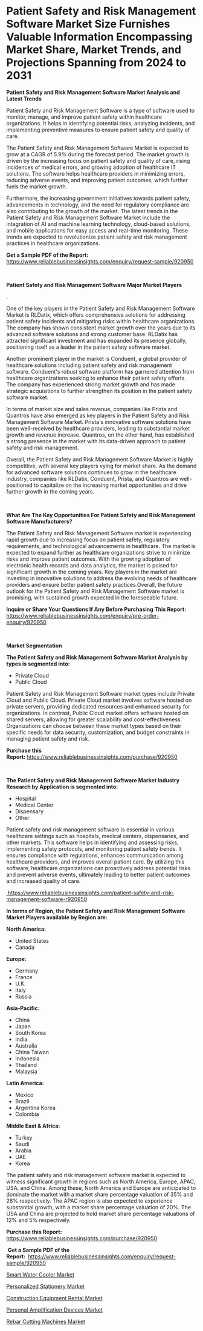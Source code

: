 <p><h1>Patient Safety and Risk Management Software Market Size Furnishes Valuable Information Encompassing Market Share, Market Trends, and Projections Spanning from 2024 to 2031</h1></p><p><strong>Patient Safety and Risk Management Software Market Analysis and Latest Trends</strong></p>
<p><p>Patient Safety and Risk Management Software is a type of software used to monitor, manage, and improve patient safety within healthcare organizations. It helps in identifying potential risks, analyzing incidents, and implementing preventive measures to ensure patient safety and quality of care.</p><p>The Patient Safety and Risk Management Software Market is expected to grow at a CAGR of 5.9% during the forecast period. The market growth is driven by the increasing focus on patient safety and quality of care, rising incidences of medical errors, and growing adoption of healthcare IT solutions. The software helps healthcare providers in minimizing errors, reducing adverse events, and improving patient outcomes, which further fuels the market growth.</p><p>Furthermore, the increasing government initiatives towards patient safety, advancements in technology, and the need for regulatory compliance are also contributing to the growth of the market. The latest trends in the Patient Safety and Risk Management Software Market include the integration of AI and machine learning technology, cloud-based solutions, and mobile applications for easy access and real-time monitoring. These trends are expected to revolutionize patient safety and risk management practices in healthcare organizations.</p></p>
<p><strong>Get a Sample PDF of the Report:&nbsp;</strong> <a href="https://www.reliablebusinessinsights.com/enquiry/request-sample/920950">https://www.reliablebusinessinsights.com/enquiry/request-sample/920950</a></p>
<p>&nbsp;</p>
<p><strong>Patient Safety and Risk Management Software Major Market Players</strong></p>
<p><p>. </p><p>One of the key players in the Patient Safety and Risk Management Software Market is RLDatix, which offers comprehensive solutions for addressing patient safety incidents and mitigating risks within healthcare organizations. The company has shown consistent market growth over the years due to its advanced software solutions and strong customer base. RLDatix has attracted significant investment and has expanded its presence globally, positioning itself as a leader in the patient safety software market.</p><p>Another prominent player in the market is Conduent, a global provider of healthcare solutions including patient safety and risk management software. Conduent's robust software platform has garnered attention from healthcare organizations seeking to enhance their patient safety efforts. The company has experienced strong market growth and has made strategic acquisitions to further strengthen its position in the patient safety software market.</p><p>In terms of market size and sales revenue, companies like Prista and Quantros have also emerged as key players in the Patient Safety and Risk Management Software Market. Prista's innovative software solutions have been well-received by healthcare providers, leading to substantial market growth and revenue increase. Quantros, on the other hand, has established a strong presence in the market with its data-driven approach to patient safety and risk management.</p><p>Overall, the Patient Safety and Risk Management Software Market is highly competitive, with several key players vying for market share. As the demand for advanced software solutions continues to grow in the healthcare industry, companies like RLDatix, Conduent, Prista, and Quantros are well-positioned to capitalize on the increasing market opportunities and drive further growth in the coming years.</p></p>
<p>&nbsp;</p>
<p><strong>What Are The Key Opportunities For Patient Safety and Risk Management Software Manufacturers?</strong></p>
<p><p>The Patient Safety and Risk Management Software market is experiencing rapid growth due to increasing focus on patient safety, regulatory requirements, and technological advancements in healthcare. The market is expected to expand further as healthcare organizations strive to minimize risks and improve patient outcomes. With the growing adoption of electronic health records and data analytics, the market is poised for significant growth in the coming years. Key players in the market are investing in innovative solutions to address the evolving needs of healthcare providers and ensure better patient safety practices.Overall, the future outlook for the Patient Safety and Risk Management Software market is promising, with sustained growth expected in the foreseeable future.</p></p>
<p><strong>Inquire or Share Your Questions If Any Before Purchasing This Report:</strong> <a href="https://www.reliablebusinessinsights.com/enquiry/pre-order-enquiry/920950">https://www.reliablebusinessinsights.com/enquiry/pre-order-enquiry/920950</a></p>
<p>&nbsp;</p>
<p><strong>Market Segmentation</strong></p>
<p><strong>The Patient Safety and Risk Management Software Market Analysis by types is segmented into:</strong></p>
<p><ul><li>Private Cloud</li><li>Public Cloud</li></ul></p>
<p><p>Patient Safety and Risk Management Software market types include Private Cloud and Public Cloud. Private Cloud market involves software hosted on private servers, providing dedicated resources and enhanced security for organizations. In contrast, Public Cloud market offers software hosted on shared servers, allowing for greater scalability and cost-effectiveness. Organizations can choose between these market types based on their specific needs for data security, customization, and budget constraints in managing patient safety and risk.</p></p>
<p><strong>Purchase this Report:&nbsp;</strong><a href="https://www.reliablebusinessinsights.com/purchase/920950">https://www.reliablebusinessinsights.com/purchase/920950</a></p>
<p>&nbsp;</p>
<p><strong>The Patient Safety and Risk Management Software Market Industry Research by Application is segmented into:</strong></p>
<p><ul><li>Hospital</li><li>Medical Center</li><li>Dispensary</li><li>Other</li></ul></p>
<p><p>Patient safety and risk management software is essential in various healthcare settings such as hospitals, medical centers, dispensaries, and other markets. This software helps in identifying and assessing risks, implementing safety protocols, and monitoring patient safety trends. It ensures compliance with regulations, enhances communication among healthcare providers, and improves overall patient care. By utilizing this software, healthcare organizations can proactively address potential risks and prevent adverse events, ultimately leading to better patient outcomes and increased quality of care.</p></p>
<p><a href="https://www.reliablebusinessinsights.com/patient-safety-and-risk-management-software-r920950">&nbsp;https://www.reliablebusinessinsights.com/patient-safety-and-risk-management-software-r920950</a></p>
<p><strong>In terms of Region, the Patient Safety and Risk Management Software Market Players available by Region are:</strong></p>
<p>
    <p> <strong> North America: </strong>
        <ul>
            <li>United States</li>
            <li>Canada</li>
        </ul>
        </p> 
    <p> <strong> Europe: </strong>
        <ul>
            <li>Germany</li>
            <li>France</li>
            <li>U.K.</li>
            <li>Italy</li>
            <li>Russia</li>
        </ul>
        </p> 
    <p> <strong> Asia-Pacific: </strong>
        <ul>
            <li>China</li>
            <li>Japan</li>
            <li>South Korea</li>
            <li>India</li>
            <li>Australia</li>
            <li>China Taiwan</li>
            <li>Indonesia</li>
            <li>Thailand</li>
            <li>Malaysia</li>
        </ul>
        </p> 
    <p> <strong> Latin America: </strong>
        <ul>
            <li>Mexico</li>
            <li>Brazil</li>
            <li>Argentina Korea</li>
            <li>Colombia</li>
        </ul>
        </p> 
    <p> <strong> Middle East & Africa: </strong>
        <ul>
            <li>Turkey</li>
            <li>Saudi</li>
            <li>Arabia</li>
            <li>UAE</li>
            <li>Korea</li>
        </ul>
    </p>
    </p>
<p><p>The patient safety and risk management software market is expected to witness significant growth in regions such as North America, Europe, APAC, USA, and China. Among these, North America and Europe are anticipated to dominate the market with a market share percentage valuation of 35% and 28% respectively. The APAC region is also expected to experience substantial growth, with a market share percentage valuation of 20%. The USA and China are projected to hold market share percentage valuations of 12% and 5% respectively.</p></p>
<p><strong>Purchase this Report: </strong><a href="https://www.reliablebusinessinsights.com/purchase/920950">https://www.reliablebusinessinsights.com/purchase/920950</a></p>
<p>&nbsp;<strong>Get a Sample PDF of the Report:&nbsp;&nbsp;</strong><a href="https://www.reliablebusinessinsights.com/enquiry/request-sample/920950">https://www.reliablebusinessinsights.com/enquiry/request-sample/920950</a></p>
<p><strong></strong></p>
<p><p><a href="https://medium.com/@shawnsmithv6981/global-smart-water-cooler-market-status-2024-2031-and-forecast-by-region-product-end-use-25e6f14ef219">Smart Water Cooler Market</a></p><p><a href="https://github.com/mdhefjumiah/Market-Research-Report-List-2/blob/main/personalized-stationery-market.md">Personalized Stationery Market</a></p><p><a href="https://medium.com/@stephaniewynterk14/construction-equipment-rental-market-a-global-and-regional-analysis-focus-on-end-user-product-a53e6817c0f4">Construction Equipment Rental Market</a></p><p><a href="https://github.com/wrwgzwbr35/Market-Research-Report-List-2/blob/main/personal-amplification-devices-market.md">Personal Amplification Devices Market</a></p><p><a href="https://medium.com/@clarenceuvalis67867/rebar-cutting-machines-market-size-share-trends-analysis-report-by-end-use-steel-product-bfac2d9a9abe">Rebar Cutting Machines Market</a></p></p>